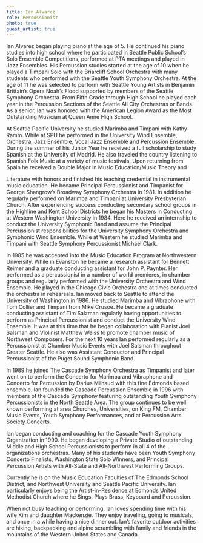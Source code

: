 ```yaml
---
title: Ian Alvarez
role: Percussionist
photo: true
guest_artist: true
---
```


Ian Alvarez began playing piano at the age of 5. He continued his piano studies into high school where he participated in Seattle Public School’s Solo Ensemble Competitions, performed at PTA meetings and played in Jazz Ensembles. His Percussion studies started at the age of 10 when he played a Timpani Solo with the Briarcliff School Orchestra with many students who performed with the Seattle Youth Symphony Orchestra. At the age of 11 he was selected to perform with Seattle Young Artists in Benjamin Brittain’s Opera Noah’s Flood supported by members of the Seattle Symphony Orchestra. From Fifth Grade through High School he played each year in the Percussion Sections of the Seattle All City Orchestras or Bands. As a senior, Ian was honored with the American Legion Award as the Most Outstanding Musician at Queen Anne High School.

At Seattle Pacific University he studied Marimba and Timpani with Kathy Ramm. While at SPU he performed in the University Wind Ensemble, Orchestra, Jazz Ensemble, Vocal Jazz Ensemble and Percussion Ensemble. During the summer of his Junior Year he received a full scholarship to study Spanish at the University of Madrid. He also traveled the country listening to Spanish Folk Music at a variety of music festivals. Upon returning from Spain he received a Double Major in Music Education/Music Theory and

Literature with honors and finished his teaching credential in instrumental music education. He became Principal Percussionist and Timpanist for George Shangrow’s Broadway Symphony Orchestra in 1981. In addition he regularly performed on Marimba and Timpani at University Presbyterian Church. After experiencing success conducting secondary school groups in the Highline and Kent School Districts he began his Masters in Conducting at Western Washington University in 1984. Here he received an internship to conduct the University Symphonic Band and assume the Principal Percussionist responsibilities for the University Symphony Orchestra and Symphonic Wind Ensemble. While at Western he studied Marimba and Timpani with Seattle Symphony Percussionist Michael Clark.

In 1985 he was accepted into the Music Education Program at Northwestern University. While in Evanston he became a research assistant for Bennett Reimer and a graduate conducting assistant for John P. Paynter. Her performed as a percussionist in a number of world premieres, in chamber groups and regularly performed with the University Orchestra and Wind Ensemble. He played in the Chicago Civic Orchestra and at times conducted the orchestra in rehearsals. Ian moved back to Seattle to attend the University of Washington in 1986. He studied Marimba and Vibraphone with Tom Collier and Timpani from Mike Crusoe. He became a graduate conducting assistant of Tim Salzman regularly having opportunities to perform as Principal Percussionist and conduct the University Wind Ensemble. It was at this time that he began collaboration with Pianist Joel Salsman and Violinist Matthew Weiss to promote chamber music of Northwest Composers. For the next 10 years Ian performed regularly as a Percussionist at Chamber Music Events with Joel Salsman throughout Greater Seattle. He also was Assistant Conductor and Principal Percussionist of the Puget Sound Symphonic Band.

In 1989 he joined The Cascade Symphony Orchestra as Timpanist and later went on to perform the Concerto for Marimba and Vibraphone and Concerto for Percussion by Darius Milhaud with this fine Edmonds based ensemble. Ian founded the Cascade Percussion Ensemble in 1996 with members of the Cascade Symphony featuring outstanding Youth Symphony Percussionists in the North Seattle Area. The group continues to be well known performing at area Churches, Universities, on King FM, Chamber Music Events, Youth Symphony Performances, and at Percussion Arts Society Concerts.

Ian began conducting and coaching for the Cascade Youth Symphony Organization in 1990. He began developing a Private Studio of outstanding Middle and High School Percussionists to perform in all 4 of the organizations orchestras. Many of his students have been Youth Symphony Concerto Finalists, Washington State Solo Winners, and Principal Percussion Artists with All-State and All-Northwest Performing Groups.

Currently he is on the Music Education Faculties of The Edmonds School District, and Northwest University and Seattle Pacific University. Ian particularly enjoys being the Artist-in-Residence at Edmonds United Methodist Church where he Sings, Plays Brass, Keyboard and Percussion.

When not busy teaching or performing, Ian loves spending time with his wife Kim and daughter Mackenzie. They enjoy traveling, going to musicals, and once in a while having a nice dinner out. Ian’s favorite outdoor activities are hiking, backpacking and alpine scrambling with family and friends in the mountains of the Western United States and Canada.